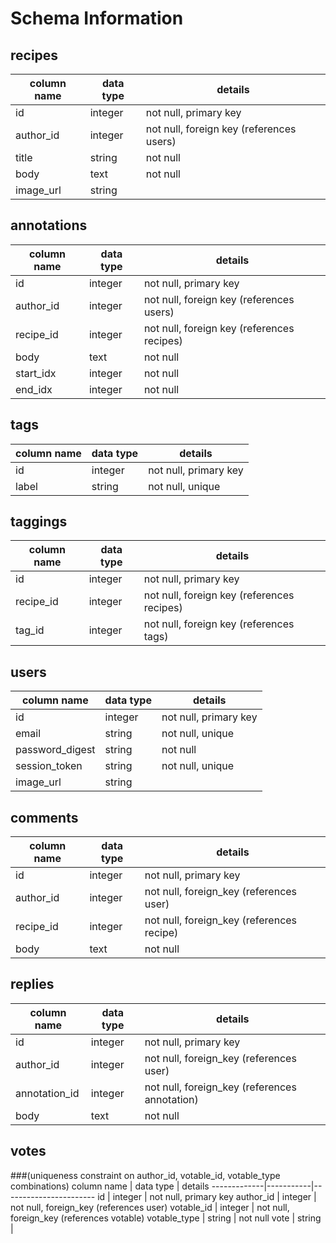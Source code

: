 # Schema Information

## recipes
column name | data type | details
------------|-----------|-----------------------
id          | integer   | not null, primary key
author_id   | integer   | not null, foreign key (references users)
title       | string    | not null
body        | text      | not null
image_url   | string    |

## annotations
column name | data type | details
------------|-----------|-----------------------
id          | integer   | not null, primary key
author_id   | integer   | not null, foreign key (references users)
recipe_id   | integer   | not null, foreign key (references recipes)
body        | text      | not null
start_idx   | integer   | not null
end_idx     | integer   | not null

## tags
column name | data type | details
------------|-----------|-----------------------
id          | integer   | not null, primary key
label       | string    | not null, unique

## taggings
column name | data type | details
------------|-----------|-----------------------
id          | integer   | not null, primary key
recipe_id   | integer   | not null, foreign key (references recipes)
tag_id      | integer   | not null, foreign key (references tags)

## users
column name     | data type | details
----------------|-----------|-----------------------
id              | integer   | not null, primary key
email           | string    | not null, unique
password_digest | string    | not null
session_token   | string    | not null, unique
image_url       | string    |

## comments
column name | data type | details
------------|-----------|-----------------------
id          | integer   | not null, primary key
author_id   | integer   | not null, foreign_key (references user)
recipe_id   | integer   | not null, foreign_key (references recipe)
body        | text      | not null

## replies
column name      | data type | details
-----------------|-----------|-----------------------
id               | integer   | not null, primary key
author_id        | integer   | not null, foreign_key (references user)
annotation_id    | integer   | not null, foreign_key (references annotation)
body             | text      | not null


## votes
###(uniqueness constraint on author_id, votable_id, votable_type combinations)
column name  | data type | details
-------------|-----------|-----------------------
id           | integer   | not null, primary key
author_id    | integer   | not null, foreign_key (references user)
votable_id   | integer   | not null, foreign_key (references votable)
votable_type | string    | not null
vote         | string    |
